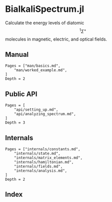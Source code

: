 # BialkaliSpectrum.jl

Calculate the energy levels of diatomic
$${}^{1} \Sigma^+$$
molecules in magnetic, electric, and optical fields.

## Manual
```@contents
Pages = ["man/basics.md",
    "man/worked_example.md",
]
Depth = 2
```

## Public API
```@contents
Pages = [
    "api/setting_up.md",
    "api/analyzing_spectrum.md",
]
Depth = 3
```

## Internals
```@contents
Pages = ["internals/constants.md",
    "internals/state.md",
    "internals/matrix_elements.md",
    "internals/hamiltonian.md",
    "internals/fields.md",
    "internals/analysis.md",
]
Depth = 2
```

## Index